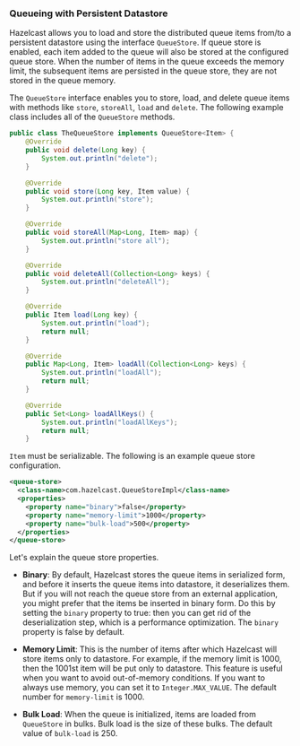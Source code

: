 
### Queueing with Persistent Datastore


Hazelcast allows you to load and store the distributed queue items from/to a persistent datastore using the interface `QueueStore`. If queue store is enabled, each item added to the queue will also be stored at the configured queue store. When the number of items in the queue exceeds the memory limit, the subsequent items are persisted in the queue store, they are not stored in the queue memory.

The `QueueStore` interface enables you to store, load, and delete queue items with methods like `store`, `storeAll`, `load` and `delete`. The following example class includes all of the `QueueStore` methods.

```java
public class TheQueueStore implements QueueStore<Item> {
    @Override
    public void delete(Long key) {
        System.out.println("delete");
    }

    @Override
    public void store(Long key, Item value) {
        System.out.println("store");
    }

    @Override
    public void storeAll(Map<Long, Item> map) {
        System.out.println("store all");
    }

    @Override
    public void deleteAll(Collection<Long> keys) {
        System.out.println("deleteAll");
    }

    @Override
    public Item load(Long key) {
        System.out.println("load");
        return null;
    }

    @Override
    public Map<Long, Item> loadAll(Collection<Long> keys) {
        System.out.println("loadAll");
        return null;
    }

    @Override
    public Set<Long> loadAllKeys() {
        System.out.println("loadAllKeys");
        return null;
    }
```


`Item` must be serializable. The following is an example queue store configuration.


```xml
<queue-store>
  <class-name>com.hazelcast.QueueStoreImpl</class-name>
  <properties>
    <property name="binary">false</property>
    <property name="memory-limit">1000</property>
    <property name="bulk-load">500</property>
  </properties>
</queue-store>
```

Let's explain the queue store properties.

- **Binary**: By default, Hazelcast stores the queue items in serialized form, and before it inserts the queue items into datastore, it deserializes them. But if you will not reach the queue store from an external application, you might prefer that the items be inserted in binary form. Do this by setting the `binary` property to true: then you can get rid of the deserialization step, which is a performance optimization. The `binary` property is false by default.
    
- **Memory Limit**: This is the number of items after which Hazelcast will store items only to datastore. For example, if the memory limit is 1000, then the 1001st item will be put only to datastore. This feature is useful when you want to avoid out-of-memory conditions. If you want to always use memory, you can set it to `Integer.MAX_VALUE`. The default number for `memory-limit` is 1000.
    
- **Bulk Load**: When the queue is initialized, items are loaded from `QueueStore` in bulks. Bulk load is the size of these bulks. The default value of `bulk-load` is 250.


